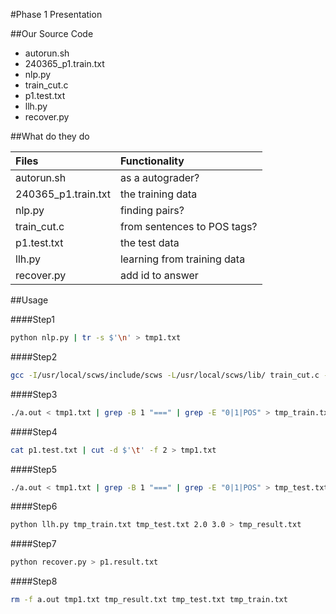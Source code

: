 #Phase 1 Presentation

##Our Source Code

+ autorun.sh
+ 240365\_p1.train.txt
+ nlp.py
+ train\_cut.c
+ p1.test.txt
+ llh.py
+ recover.py

##What do they do

|Files|Functionality|
|:----|:-----------|
|autorun.sh|as a autograder?|
|240365\_p1.train.txt|the training data|
|nlp.py|finding pairs?|
|train\_cut.c|from sentences to POS tags?|
|p1.test.txt|the test data|
|llh.py|learning from training data|
|recover.py|add id to answer|

##Usage

####Step1
```sh
python nlp.py | tr -s $'\n' > tmp1.txt
```
####Step2
```sh
gcc -I/usr/local/scws/include/scws -L/usr/local/scws/lib/ train_cut.c -lscws -o a.out
```

####Step3
```sh
./a.out < tmp1.txt | grep -B 1 "===" | grep -E "0|1|POS" > tmp_train.txt
```

####Step4
```sh
cat p1.test.txt | cut -d $'\t' -f 2 > tmp1.txt
```

####Step5
```sh
./a.out < tmp1.txt | grep -B 1 "===" | grep -E "0|1|POS" > tmp_test.txt
```

####Step6
```sh
python llh.py tmp_train.txt tmp_test.txt 2.0 3.0 > tmp_result.txt
```

####Step7
```sh
python recover.py > p1.result.txt
```

####Step8
```sh
rm -f a.out tmp1.txt tmp_result.txt tmp_test.txt tmp_train.txt
```



